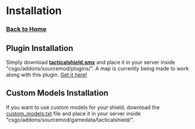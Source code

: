 # Installation


### [Back to Home](index.md)



## Plugin Installation
Simply download **[tacticalshield.smx](https://github.com/Keplyx/tacticalshield/raw/master/csgo/addons/sourcemod/plugins/tacticalshield.smx)** and place it in your server inside "csgo/addons/sourcemod/plugins/".
A map is currently being made to work along with this plugin. [Get it here!](http://steamcommunity.com/sharedfiles/filedetails/?id=1102250426)

## Custom Models Installation
If you want to use custom models for your shield, download the [custom_models.txt](https://github.com/Keplyx/tacticalshield/blob/master/csgo/addons/sourcemod/gamedata/tacticalshield/custom_models.txt) file and place it in your server inside "csgo/addons/sourcemod/gamedata/tacticalshield/".


